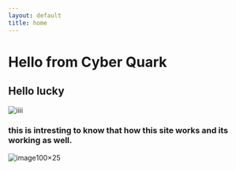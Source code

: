 ```yaml
---
layout: default
title: home 
---
```


# Hello from Cyber Quark

## Hello lucky
![iiii](https://cdn.pixabay.com/photo/2014/02/27/16/10/flowers-276014_1280.jpg)
### this is intresting to know that how this site works and its working as well.
![image](https://cdn.pixabay.com/photo/2022/10/21/10/51/snail-7536762_1280.jpg)100×25
